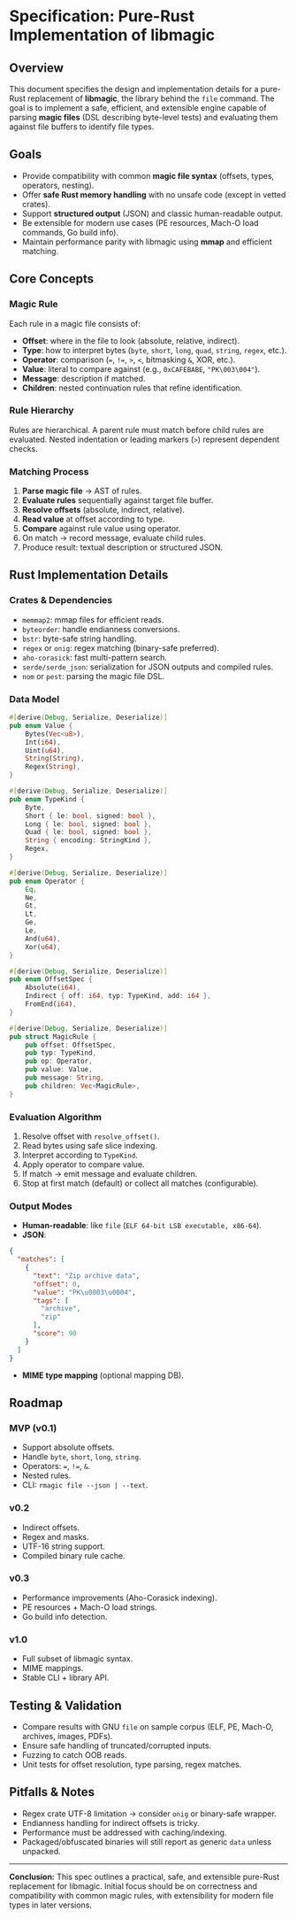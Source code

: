 # Specification: Pure-Rust Implementation of libmagic

## Overview

This document specifies the design and implementation details for a pure-Rust replacement of **libmagic**, the library behind the `file` command. The goal is to implement a safe, efficient, and extensible engine capable of parsing **magic files** (DSL describing byte-level tests) and evaluating them against file buffers to identify file types.

## Goals

- Provide compatibility with common **magic file syntax** (offsets, types, operators, nesting).
- Offer **safe Rust memory handling** with no unsafe code (except in vetted crates).
- Support **structured output** (JSON) and classic human-readable output.
- Be extensible for modern use cases (PE resources, Mach-O load commands, Go build info).
- Maintain performance parity with libmagic using **mmap** and efficient matching.

## Core Concepts

### Magic Rule

Each rule in a magic file consists of:

- **Offset**: where in the file to look (absolute, relative, indirect).
- **Type**: how to interpret bytes (`byte`, `short`, `long`, `quad`, `string`, `regex`, etc.).
- **Operator**: comparison (`=`, `!=`, `>`, `<`, bitmasking `&`, XOR, etc.).
- **Value**: literal to compare against (e.g., `0xCAFEBABE`, `"PK\003\004"`).
- **Message**: description if matched.
- **Children**: nested continuation rules that refine identification.

### Rule Hierarchy

Rules are hierarchical. A parent rule must match before child rules are evaluated. Nested indentation or leading markers (`>`) represent dependent checks.

### Matching Process

1. **Parse magic file** → AST of rules.
2. **Evaluate rules** sequentially against target file buffer.
3. **Resolve offsets** (absolute, indirect, relative).
4. **Read value** at offset according to type.
5. **Compare** against rule value using operator.
6. On match → record message, evaluate child rules.
7. Produce result: textual description or structured JSON.

## Rust Implementation Details

### Crates & Dependencies

- `memmap2`: mmap files for efficient reads.
- `byteorder`: handle endianness conversions.
- `bstr`: byte-safe string handling.
- `regex` or `onig`: regex matching (binary-safe preferred).
- `aho-corasick`: fast multi-pattern search.
- `serde/serde_json`: serialization for JSON outputs and compiled rules.
- `nom` or `pest`: parsing the magic file DSL.

### Data Model

```rust
#[derive(Debug, Serialize, Deserialize)]
pub enum Value {
    Bytes(Vec<u8>),
    Int(i64),
    Uint(u64),
    String(String),
    Regex(String),
}

#[derive(Debug, Serialize, Deserialize)]
pub enum TypeKind {
    Byte,
    Short { le: bool, signed: bool },
    Long { le: bool, signed: bool },
    Quad { le: bool, signed: bool },
    String { encoding: StringKind },
    Regex,
}

#[derive(Debug, Serialize, Deserialize)]
pub enum Operator {
    Eq,
    Ne,
    Gt,
    Lt,
    Ge,
    Le,
    And(u64),
    Xor(u64),
}

#[derive(Debug, Serialize, Deserialize)]
pub enum OffsetSpec {
    Absolute(i64),
    Indirect { off: i64, typ: TypeKind, add: i64 },
    FromEnd(i64),
}

#[derive(Debug, Serialize, Deserialize)]
pub struct MagicRule {
    pub offset: OffsetSpec,
    pub typ: TypeKind,
    pub op: Operator,
    pub value: Value,
    pub message: String,
    pub children: Vec<MagicRule>,
}
```

### Evaluation Algorithm

1. Resolve offset with `resolve_offset()`.
2. Read bytes using safe slice indexing.
3. Interpret according to `TypeKind`.
4. Apply operator to compare value.
5. If match → emit message and evaluate children.
6. Stop at first match (default) or collect all matches (configurable).

### Output Modes

- **Human-readable**: like `file` (`ELF 64-bit LSB executable, x86-64`).
- **JSON**:

```json
{
  "matches": [
    {
      "text": "Zip archive data",
      "offset": 0,
      "value": "PK\u0003\u0004",
      "tags": [
        "archive",
        "zip"
      ],
      "score": 90
    }
  ]
}
```

- **MIME type mapping** (optional mapping DB).

## Roadmap

### MVP (v0.1)

- Support absolute offsets.
- Handle `byte`, `short`, `long`, `string`.
- Operators: `=`, `!=`, `&`.
- Nested rules.
- CLI: `rmagic file --json | --text`.

### v0.2

- Indirect offsets.
- Regex and masks.
- UTF-16 string support.
- Compiled binary rule cache.

### v0.3

- Performance improvements (Aho-Corasick indexing).
- PE resources + Mach-O load strings.
- Go build info detection.

### v1.0

- Full subset of libmagic syntax.
- MIME mappings.
- Stable CLI + library API.

## Testing & Validation

- Compare results with GNU `file` on sample corpus (ELF, PE, Mach-O, archives, images, PDFs).
- Ensure safe handling of truncated/corrupted inputs.
- Fuzzing to catch OOB reads.
- Unit tests for offset resolution, type parsing, regex matches.

## Pitfalls & Notes

- Regex crate UTF-8 limitation → consider `onig` or binary-safe wrapper.
- Endianness handling for indirect offsets is tricky.
- Performance must be addressed with caching/indexing.
- Packaged/obfuscated binaries will still report as generic `data` unless unpacked.

---

**Conclusion:** This spec outlines a practical, safe, and extensible pure-Rust replacement for libmagic. Initial focus should be on correctness and compatibility with common magic rules, with extensibility for modern file types in later versions.
